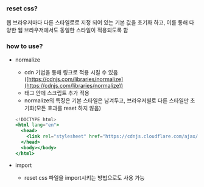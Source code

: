 ### reset css?

웹 브라우저마다 다른 스타일로로 지정 되어 있는 기본 값을 초기화 하고, 이를 통해 다양한 웹 브라우저에서도 동일한 스타일이 적용되도록 함

### how to use?

- normalize

  - cdn 기법을 통해 링크로 적용 시킬 수 있음([https://cdnjs.com/libraries/normalize](https://cdnjs.com/libraries/normalize))
  - <head>태그 안에 스크립트 추가 적용
  - normalize의 특징은 기본 스타일은 남겨두고, 브라우저별로 다른 스타일만 초기화(모든 효과를 reset 하지 않음)

  ```jsx
  <!DOCTYPE html>
  <html lang="en">
    <head>
      <link rel="stylesheet" href="https://cdnjs.cloudflare.com/ajax/libs/normalize/8.0.1/normalize.min.css" />
    </head>
    <body></body>
  </html>
  ```

- import
  - reset css 파일을 import시키는 방법으로도 사용 가능
